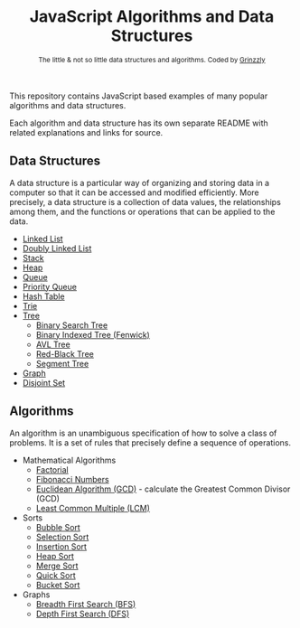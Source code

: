 <h1 align="center">JavaScript Algorithms and Data Structures</h1>

<div align="center">
  <sub>The little & not so little data structures and algorithms. Coded by
  <a href="https://github.com/Grinzzly">Grinzzly</a>
  </a>
</div>
<br>
<br>

This repository contains JavaScript based examples of many
popular algorithms and data structures.

Each algorithm and data structure has its own separate README
with related explanations and links for source.

## Data Structures

A data structure is a particular way of organizing and storing data in a computer so that it can
be accessed and modified efficiently. More precisely, a data structure is a collection of data
values, the relationships among them, and the functions or operations that can be applied to
the data.

* [Linked List](data-structures/linked-list)
* [Doubly Linked List](data-structures/doubly-linked-list)
* [Stack](data-structures/stack)
* [Heap](data-structures/heap)
* [Queue](data-structures/queue)
* [Priority Queue](data-structures/priority-queue)
* [Hash Table](data-structures/hash-table)
* [Trie](data-structures/trie)
* [Tree](data-structures/tree)
    * [Binary Search Tree](data-structures/tree/binary-search-tree)
    * [Binary Indexed Tree (Fenwick)](data-structures/tree/fenwick-tree)
    * [AVL Tree](data-structures/tree/avl-tree)
    * [Red-Black Tree](data-structures/tree/red-black-tree)
    * [Segment Tree](data-structures/tree/segment-tree)
* [Graph](data-structures/graph)
* [Disjoint Set](data-structures/disjoint-set)

## Algorithms

An algorithm is an unambiguous specification of how to solve a class of problems. It is
a set of rules that precisely define a sequence of operations.

* Mathematical Algorithms
    * [Factorial](algorithms/math/factorial)
    * [Fibonacci Numbers](algorithms/math/fibonacci)
    * [Euclidean Algorithm (GCD)](algorithms/math/euclidean-algorithm) - calculate the Greatest Common Divisor (GCD)
    * [Least Common Multiple (LCM)](algorithms/math/least-common-multiple)
* Sorts
    * [Bubble Sort](algorithms/sorts/bubble-sort)
    * [Selection Sort](algorithms/sorts/selection-sort)
    * [Insertion Sort](algorithms/sorts/insertion-sort)
    * [Heap Sort](algorithms/sorts/heap-sort)
    * [Merge Sort](algorithms/sorts/merge-sort)
    * [Quick Sort](algorithms/sorts/quick-sort)
    * [Bucket Sort](algorithms/sorts/bucket-sort)
* Graphs
    * [Breadth First Search (BFS)](algorithms/graphs/bfs)
    * [Depth First Search (DFS)](algorithms/graphs/dfs)